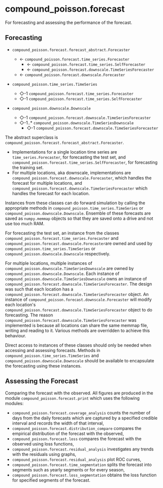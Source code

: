 # compound_poisson.forecast

For forecasting and assessing the performance of the forecast.

## Forecasting

- `compound_poisson.forecast.forecast_abstract.Forecaster`
  - &larr; `compound_poisson.forecast.time_series.Forecaster`
    - &larr; `compound_poisson.forecast.time_series.SelfForecaster`
    - &larr; `compound_poisson.forecast.downscale.TimeSeriesForecaster`
  - &larr; `compound_poisson.forecast.downscale.Forecaster`


- `compound_poisson.time_series.TimeSeries`
  - &#x25C7;-1 `compound_poisson.forecast.time_series.Forecaster`
  - &#x25C7;-1 `compound_poisson.forecast.time_series.SelfForecaster`


- `compound_poisson.downscale.Downscale`
  - &#x25C7;-1  `compound_poisson.forecast.downscale.TimeSeriesForecaster`
  - &#x25C7;-1..\* `compound_poisson.downscale.TimeSeriesDownscale`
    - &#x25C7;-1 `compound_poisson.forecast.downscale.TimeSeriesForecaster`

The abstract superclass is `compound_poisson.forecast.forecast_abstract.Forecaster`.
- Implementations for a single location time series are `time_series.Forecaster`, for forecasting the test set, and `compound_poisson.forecast.time_series.SelfForecaster`, for forecasting the training set.
- For multiple locations, aka downscale, implementations are `compound_poisson.forecast.downscale.Forecaster`, which handles the forecast for multiple locations, and `compound_poisson.forecast.downscale.TimeSeriesForecaster` which handles the forecast for each location.

Instances from these classes can do forward simulation by calling the appropriate methods in `compound_poisson.time_series.TimeSeries` or `compound_poisson.downscale.Downscale`. Ensemble of these forecasts are saved as `numpy.memmap` objects so that they are saved onto a drive and not use too much RAM.

For forecasting the test set, an instance from the classes `compound_poisson.forecast.time_series.Forecaster` and `compound_poisson.forecast.downscale.Forecaster`are owned and used by `compound_poisson.time_series.TimeSeries` or `compound_poisson.downscale.Downscale` respectively.

For multiple locations, multiple instances of `compound_poisson.downscale.TimeSeriesDownscale` are owned by `compound_poisson.downscale.Downscale`. Each instance of `compound_poisson.downscale.TimeSeriesDownscale` owns an instance of `compound_poisson.forecast.downscale.TimeSeriesForecaster`. The design was such that each location has a `compound_poisson.forecast.downscale.TimeSeriesForecaster` object. An instance of `compound_poisson.forecast.downscale.Forecaster` will modify each location's `compound_poisson.forecast.downscale.TimeSeriesForecaster` object to do forecasting. The reason `compound_poisson.forecast.downscale.TimeSeriesForecaster` was implemented is because all locations can share the same memmap file, writing and reading to it. Various methods are overridden to achieve this behaviour. 

Direct access to instances of these classes should only be needed when accessing and assessing forecasts. Methods in `compound_poisson.time_series.TimeSeries` and `compound_poisson.downscale.Downscale` should be available to encapsulate the forecasting using these instances.

## Assessing the Forecast

Comparing the forecast with the observed. All figures are produced in the module `compound_poisson.forecast.print` which uses the following modules:
- `compound_poisson.forecast.coverage_analysis` counts the number of days from the daily forecasts which are captured by a specified credible interval and records the width of that interval,
- `compound_poisson.forecast.distribution_compare` compares the empirical distribution of the forecast with the observed,
- `compound_poisson.forecast.loss` compares the forecast with the observed using loss functions,
- `compound_poisson.forecast.residual_analysis` investigates any trends with the residuals using graphs,
- `compound_poisson.forecast.residual_analysis` plot ROC curves,
- `compound_poisson.forecast.time_segmentation` splits the forecast into segments such as yearly segments or for every season,
- `compound_poisson.forecast.loss_segmentation` obtains the loss function for specified segments of the forecast.
